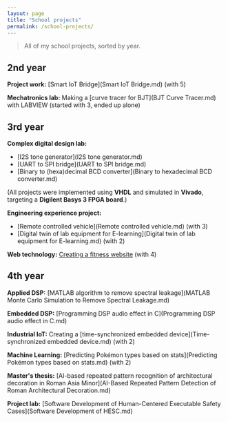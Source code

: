 ```yaml
---
layout: page
title: "School projects"
permalink: /school-projects/
---
```

> All of my school projects, sorted by year.

## 2nd year

**Project work:** [Smart IoT Bridge](Smart IoT Bridge.md) (with 5)

**Mechatronics lab:** Making a [curve tracer for BJT](BJT Curve Tracer.md) with LABVIEW (started with 3, ended up alone)

## 3rd year

**Complex digital design lab:**

- [I2S tone generator](I2S tone generator.md)
- [UART to SPI bridge](UART to SPI bridge.md)
- [Binary to (hexa)decimal BCD converter](Binary to hexadecimal BCD converter.md)

(All projects were implemented using **VHDL** and simulated in **Vivado**, targeting a **Digilent Basys 3 FPGA board**.)

**Engineering experience project:** 

- [Remote controlled vehicle](Remote controlled vehicle.md) (with 3)
- [Digital twin of lab equipment for E-learning](Digital twin of lab equipment for E-learning.md) (with 2)

**Web technology:** [Creating a fitness website](fitness-website.md) (with 4)

## 4th year

**Applied DSP:** [MATLAB algorithm to remove spectral leakage](MATLAB Monte Carlo Simulation to Remove Spectral Leakage.md)

**Embedded DSP:** [Programming DSP audio effect in C](Programming DSP audio effect in C.md)

**Industrial IoT:** Creating a [time-synchronized embedded device](Time-synchronized embedded device.md) (with 2)

**Machine Learning:** [Predicting Pokémon types based on stats](Predicting Pokémon types based on stats.md)  (with 2)

**Master's thesis:** [AI-based repeated pattern recognition of architectural decoration in Roman Asia Minor](AI-Based Repeated Pattern Detection of Roman Architectural Decoration.md)

**Project lab:** [Software Development of Human-Centered Executable Safety Cases](Software Development of HESC.md)


